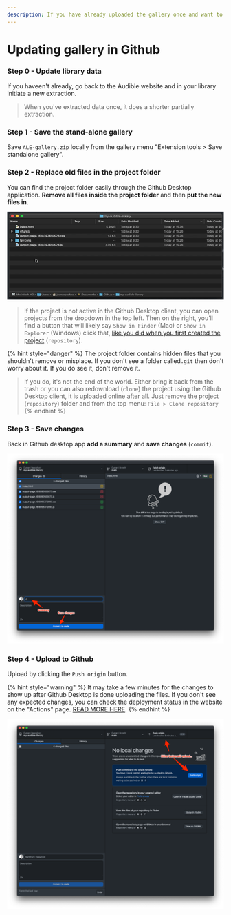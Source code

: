 ```yaml
---
description: If you have already uploaded the gallery once and want to update...
---
```


# Updating gallery in Github

### Step 0 - Update library data

If you haveen't already, go back to the Audible website and in your library initiate a new extraction.

> When you've extracted data once, it does a shorter partially extraction.

### Step 1 - Save the stand-alone gallery

Save `ALE-gallery.zip` locally from the gallery menu "Extension tools > Save standalone gallery".

### Step 2 - Replace old files in the project folder

You can find the project folder easily through the Github Desktop application. **Remove all files inside the project folder** and then **put the new files in**.

![](<../../.gitbook/assets/replace old files.gif>)

> If the project is not active in the Github Desktop client, you can open projects from the dropdown in the top left. Then on the right, you’ll find a button that will likely say `Show in Finder` (Mac) or `Show in Explorer` (Windows) click that, [like you did when you first created the project](./#step-4-add-gallery-files-to-the-project-folder) (`repository`).

{% hint style="danger" %}
The project folder contains hidden files that you shouldn't remove or misplace. If you don't see a folder called`.git` then don't worry about it. If you do see it, don't remove it.



> If you do, it's not the end of the world. Either bring it back from the trash or you can also redownload (`clone`) the project using the Github Desktop client, it is uploaded online after all. Just remove the project (`repository`) folder and from the top menu: `File > Clone repository`&#x20;
{% endhint %}

### Step 3 - Save changes

Back in Github desktop app **add a summary** and **save changes** (`commit`).

![](<../../.gitbook/assets/update - save changes.png>)

### Step 4 - Upload to Github

Upload by clicking the `Push origin` button.

{% hint style="warning" %}
It may take a few minutes for the changes to show up after Github Desktop is done uploading the files. If you don't see any expected changes, you can check the deployment status in the website on the "Actions" page. [READ MORE HERE](double-check-if-site-is-online.md).
{% endhint %}

![](<../../.gitbook/assets/update - upload.png>)

